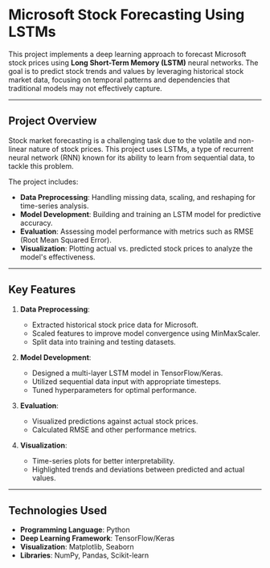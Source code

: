 # Microsoft Stock Forecasting Using LSTMs

This project implements a deep learning approach to forecast Microsoft stock prices using **Long Short-Term Memory (LSTM)** neural networks. The goal is to predict stock trends and values by leveraging historical stock market data, focusing on temporal patterns and dependencies that traditional models may not effectively capture.

---

## Project Overview
Stock market forecasting is a challenging task due to the volatile and non-linear nature of stock prices. This project uses LSTMs, a type of recurrent neural network (RNN) known for its ability to learn from sequential data, to tackle this problem.

The project includes:
- **Data Preprocessing**: Handling missing data, scaling, and reshaping for time-series analysis.
- **Model Development**: Building and training an LSTM model for predictive accuracy.
- **Evaluation**: Assessing model performance with metrics such as RMSE (Root Mean Squared Error).
- **Visualization**: Plotting actual vs. predicted stock prices to analyze the model's effectiveness.

---

## Key Features
1. **Data Preprocessing**:
   - Extracted historical stock price data for Microsoft.
   - Scaled features to improve model convergence using MinMaxScaler.
   - Split data into training and testing datasets.

2. **Model Development**:
   - Designed a multi-layer LSTM model in TensorFlow/Keras.
   - Utilized sequential data input with appropriate timesteps.
   - Tuned hyperparameters for optimal performance.

3. **Evaluation**:
   - Visualized predictions against actual stock prices.
   - Calculated RMSE and other performance metrics.

4. **Visualization**:
   - Time-series plots for better interpretability.
   - Highlighted trends and deviations between predicted and actual values.

---

## Technologies Used
- **Programming Language**: Python
- **Deep Learning Framework**: TensorFlow/Keras
- **Visualization**: Matplotlib, Seaborn
- **Libraries**: NumPy, Pandas, Scikit-learn




  
